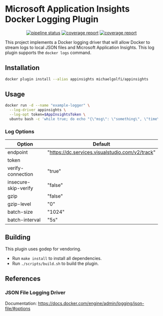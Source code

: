 # Microsoft Application Insights Docker Logging Plugin

<p align="center">
  <a href="https://gitlab.com/michael.golfi/appinsights-backup/commits/master"><img alt="pipeline status" src="https://gitlab.com/michael.golfi/appinsights-backup/badges/master/pipeline.svg" /></a>
  <a href="https://gitlab.com/michael.golfi/appinsights-backup/commits/master"><img alt="coverage report" src="https://gitlab.com/michael.golfi/appinsights-backup/badges/master/coverage.svg" /></a>
  <a href="https://goreportcard.com/report/gitlab.com/michael.golfi/appinsights"><img alt="coverage report" src="https://goreportcard.com/badge/gitlab.com/michael.golfi/appinsights" /></a>
</p>

This project implements a Docker logging driver that will allow Docker to stream logs to local JSON files and Microsoft Application Insights. 
This log plugin supports the `docker logs` command.

## Installation

```bash
docker plugin install --alias appinsights michaelgolfi/appinsights
```

## Usage

```bash
docker run -d --name "example-logger" \
  --log-driver appinsights \
  --log-opt token=$AppInsightsToken \
  ubuntu bash -c 'while true; do echo "{\"msg\": \"something\", \"time\": \"`date +%s`\"}"; sleep 2; done;'
```

### Log Options

| Option               | Default                                         |
|----------------------|-------------------------------------------------|
| endpoint             | "https://dc.services.visualstudio.com/v2/track" |
| token                |                                                 |
| verify-connection    | "true"                                          |
| insecure-skip-verify | "false"                                         |
| gzip                 | "false"                                         |
| gzip-level           | "0"                                             |
| batch-size           | "1024"                                          |
| batch-interval       | "5s"                                            |

## Building

This plugin uses godep for vendoring. 
- Run `make install` to install all dependencies. 
- Run `./scripts/build.sh` to build the plugin.

## References

### JSON File Logging Driver

Documentation: https://docs.docker.com/engine/admin/logging/json-file/#options
